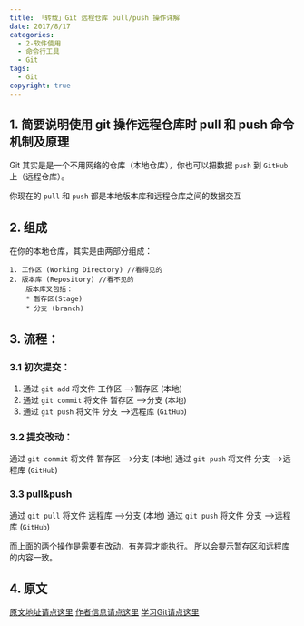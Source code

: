 ```yaml
---
title: 「转载」Git 远程仓库 pull/push 操作详解
date: 2017/8/17
categories:
  - 2-软件使用
  - 命令行工具
  - Git
tags:
  - Git
copyright: true
---
```


## 1. 简要说明使用 git 操作远程仓库时 pull 和 push 命令机制及原理

Git 其实是是一个不用网络的仓库（本地仓库），你也可以把数据 `push` 到 `GitHub` 上（远程仓库）。

你现在的 `pull` 和 `push` 都是本地版本库和远程仓库之间的数据交互

## 2. 组成

在你的本地仓库，其实是由两部分组成：

```
1. 工作区 (Working Directory) //看得见的
2. 版本库 (Repository) //看不见的
    版本库又包括：
    * 暂存区(Stage)
    * 分支 (branch)
```

## 3. 流程：

### 3.1 初次提交：

1. 通过 `git add` 将文件 工作区 —>暂存区 (本地)
2. 通过 `git commit` 将文件 暂存区 —>分支 (本地)
3. 通过 `git push` 将文件 分支 —>远程库 (`GitHub`)

### 3.2 提交改动：

通过 `git commit` 将文件 暂存区 —>分支 (本地)
通过 `git push` 将文件 分支 —>远程库 (`GitHub`)

### 3.3 pull&push

通过 `git pull` 将文件 远程库 —>分支 (本地)
通过 `git push` 将文件 分支 —>远程库 (`GitHub`)

而上面的两个操作是需要有改动，有差异才能执行。
所以会提示暂存区和远程库的内容一致。

## 4. 原文

[原文地址请点这里][1]
[作者信息请点这里][2]
[学习Git请点这里][3]

[1]: https://segmentfault.com/q/1010000002664985/a-1020000002665956
[2]: https://segmentfault.com/u/qianjiahao
[3]: https://www.liaoxuefeng.com/wiki/0013739516305929606dd18361248578c67b8067c8c017b000